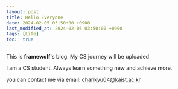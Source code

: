 ```yaml
---
layout: post
title: Hello Everyone
date: 2024-02-05 03:50:00 +0900
last_modified_at: 2024-02-05 03:50:00 +0900
tags: [Life]
toc:  true
---
```


This is **framewolf**'s blog. My CS journey will be uploaded

I am a CS student. Always learn something new and achieve more.

you can contact me via email: chankyu04@kaist.ac.kr
